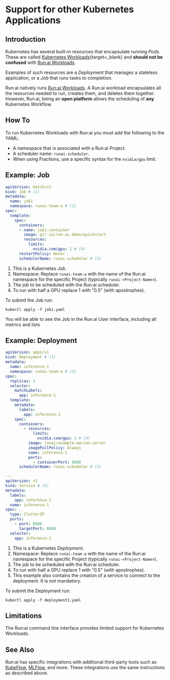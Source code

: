 # Support for other Kubernetes Applications

## Introduction

Kubernetes has several built-in resources that encapsulate running *Pods*. These are called [Kubernetes Workloads](https://kubernetes.io/docs/concepts/workloads/){target=_blank} and **should not be confused** with [Run:ai Workloads](workload-overview-dev.md).

Examples of such resources are a *Deployment* that manages a stateless application, or a *Job* that runs tasks to completion.

Run:ai natively runs [Run:ai Workloads](workload-overview-dev.md). A Run:ai workload encapsulates all the resources needed to run, creates them, and deletes them together. However, Run:ai, being an **open platform** allows the scheduling of **any** Kubernetes Workflow.

## How To

To run Kubernetes Workloads with Run:ai you must add the following to the YAML:

* A namespace that is associated with a Run:ai Project.
* A scheduler name: `runai-scheduler`.
* When using Fractions, use a specific syntax for the `nvidia/gpu` limit.

## Example: Job

``` YAML title="job1.yaml"
apiVersion: batch/v1
kind: Job # (1)
metadata:
  name: job1
  namespace: runai-team-a # (2)
spec:
  template:
    spec:
      containers:
      - name: job1-container
        image: gcr.io/run-ai-demo/quickstart
        resources:
          limits:
            nvidia.com/gpu: 1 # (4)
      restartPolicy: Never
      schedulerName: runai-scheduler # (3)
```

1. This is a Kubernetes *Job*.
2. Namespace: Replace `runai-team-a` with the name of the Run:ai namespace for the specific Project (typically `runai-<Project-Name>`).
3. The job to be scheduled with the Run:ai scheduler.
4. To run with half a GPU replace 1 with "0.5" (with apostrophes).

To submit the Job run:

```
kubectl apply -f job1.yaml
```

You will be able to see the Job in the Run:ai User interface, including all metrics and lists

## Example: Deployment

``` YAML title="deployment1.yaml"
apiVersion: apps/v1
kind: Deployment # (1)
metadata:
  name: inference-1
  namespace: runai-team-a # (2)
spec:
  replicas: 1
  selector:
    matchLabels:
      app: inference-1
  template:
    metadata:
      labels:
        app: inference-1
    spec:
      containers:
        - resources:
            limits:
              nvidia.com/gpu: 1 # (4)
          image: runai/example-marian-server
          imagePullPolicy: Always
          name: inference-1
          ports:
            - containerPort: 8888
      schedulerName: runai-scheduler # (3)

---
apiVersion: v1
kind: Service # (5)
metadata:
  labels:
    app: inference-1
  name: inference-1
spec:
  type: ClusterIP
  ports:
    - port: 8888
      targetPort: 8888
  selector:
    app: inference-1

```

1. This is a Kubernetes *Deployment*.
2. Namespace: Replace `runai-team-a` with the name of the Run:ai namespace for the specific Project (typically `runai-<Project-Name>`).
3. The job to be scheduled with the Run:ai scheduler.
4. To run with half a GPU replace 1 with "0.5" (with apostrophes).
5. This example also contains the creation of a service to connect to the deployment. It is not mandatory.

To submit the Deployment run:

```
kubectl apply -f deployment1.yaml
```

## Limitations

The Run:ai command line interface provides limited support for Kubernetes Workloads.

## See Also
Run:ai has specific integrations with additional third-party tools such as [KubeFlow](../../admin/integration/kubeflow.md), [MLFlow](../../admin/integration/mlflow.md), and more. These integrations use the same instructions as described above.
